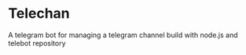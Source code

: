 # Telechan
A telegram bot for managing a telegram channel build with node.js and telebot repository
